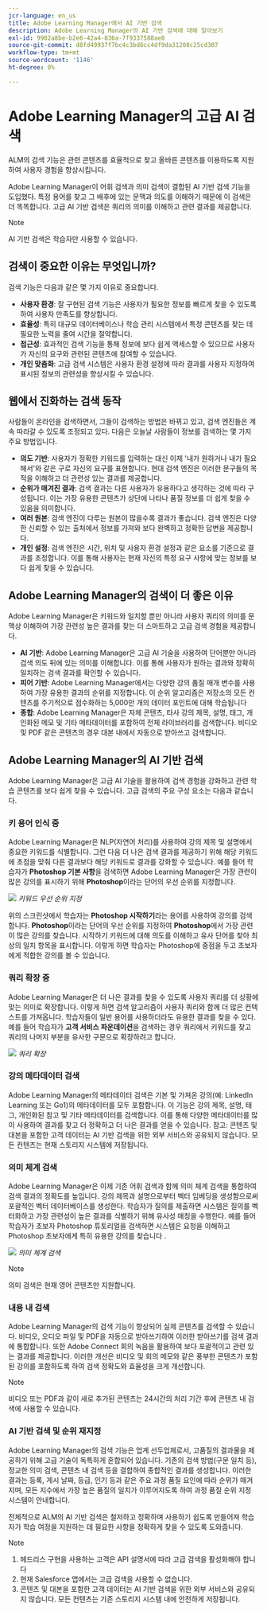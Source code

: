 ```yaml
---
jcr-language: en_us
title: Adobe Learning Manager에서 AI 기반 검색
description: Adobe Learning Manager의 AI 기반 검색에 대해 알아보기
exl-id: 9982a8be-b2e6-42a4-836a-7f9337588ae8
source-git-commit: d8fd49937f7bc4c3bd6cc4df9da31208c25cd307
workflow-type: tm+mt
source-wordcount: '1146'
ht-degree: 0%

---
```


# Adobe Learning Manager의 고급 AI 검색

ALM의 검색 기능은 관련 콘텐츠를 효율적으로 찾고 올바른 콘텐츠를 이용하도록 지원하여 사용자 경험을 향상시킵니다.

Adobe Learning Manager이 어휘 검색과 의미 검색이 결합된 AI 기반 검색 기능을 도입했다. 특정 용어를 찾고 그 배후에 있는 문맥과 의도를 이해하기 때문에 이 검색은 더 똑똑합니다. 고급 AI 기반 검색은 쿼리의 의미를 이해하고 관련 결과를 제공합니다.

>[!NOTE]
>
>AI 기반 검색은 학습자만 사용할 수 있습니다.

## 검색이 중요한 이유는 무엇입니까?

검색 기능은 다음과 같은 몇 가지 이유로 중요합니다.

* **사용자 환경**: 잘 구현된 검색 기능은 사용자가 필요한 정보를 빠르게 찾을 수 있도록 하여 사용자 만족도를 향상합니다.
* **효율성**: 특히 대규모 데이터베이스나 학습 관리 시스템에서 특정 콘텐츠를 찾는 데 필요한 노력을 줄여 시간을 절약합니다.
* **접근성**: 효과적인 검색 기능을 통해 정보에 보다 쉽게 액세스할 수 있으므로 사용자가 자신의 요구와 관련된 콘텐츠에 참여할 수 있습니다.
* **개인 맞춤화**: 고급 검색 시스템은 사용자 환경 설정에 따라 결과를 사용자 지정하여 표시된 정보의 관련성을 향상시킬 수 있습니다.

## 웹에서 진화하는 검색 동작

사람들이 온라인을 검색하면서, 그들이 검색하는 방법은 바뀌고 있고, 검색 엔진들은 계속 따라갈 수 있도록 조정되고 있다. 다음은 오늘날 사람들이 정보를 검색하는 몇 가지 주요 방법입니다.

* **의도 기반**: 사용자가 정확한 키워드를 입력하는 대신 이제 &#39;내가 원하거나 내가 필요해서&#39;와 같은 구로 자신의 요구를 표현합니다. 현대 검색 엔진은 이러한 문구들의 목적을 이해하고 더 관련성 있는 결과를 제공합니다.
* **순위가 매겨진 결과**: 검색 결과는 다른 사용자가 유용하다고 생각하는 것에 따라 구성됩니다. 이는 가장 유용한 콘텐츠가 상단에 나타나 품질 정보를 더 쉽게 찾을 수 있음을 의미합니다.
* **여러 원본**: 검색 엔진이 다루는 원본이 많을수록 결과가 좋습니다. 검색 엔진은 다양한 신뢰할 수 있는 출처에서 정보를 가져와 보다 완벽하고 정확한 답변을 제공합니다.
* **개인 설정**: 검색 엔진은 시간, 위치 및 사용자 환경 설정과 같은 요소를 기준으로 결과를 조정합니다. 이를 통해 사용자는 현재 자신의 특정 요구 사항에 맞는 정보를 보다 쉽게 찾을 수 있습니다.

## Adobe Learning Manager의 검색이 더 좋은 이유

Adobe Learning Manager은 키워드와 일치할 뿐만 아니라 사용자 쿼리의 의미를 문맥상 이해하여 가장 관련성 높은 결과를 찾는 더 스마트하고 고급 검색 경험을 제공합니다.

* **AI 기반**: Adobe Learning Manager은 고급 AI 기술을 사용하여 단어뿐만 아니라 검색 의도 뒤에 있는 의미를 이해합니다. 이를 통해 사용자가 원하는 결과와 정확히 일치하는 검색 결과를 확인할 수 있습니다.
* **피어 기반**: Adobe Learning Manager에서는 다양한 강의 품질 매개 변수를 사용하여 가장 유용한 결과의 순위를 지정합니다. 이 순위 알고리즘은 저장소의 모든 컨텐츠를 주기적으로 점수화하는 5,000만 개의 데이터 포인트에 대해 학습됩니다
* **종합**: Adobe Learning Manager은 자체 콘텐츠, 타사 강의 제목, 설명, 태그, 개인화된 메모 및 기타 메타데이터를 포함하여 전체 라이브러리를 검색합니다. 비디오 및 PDF 같은 콘텐츠의 경우 대본 내에서 자동으로 받아쓰고 검색합니다.

## Adobe Learning Manager의 AI 기반 검색

Adobe Learning Manager은 고급 AI 기술을 활용하여 검색 경험을 강화하고 관련 학습 콘텐츠를 보다 쉽게 찾을 수 있습니다. 고급 검색의 주요 구성 요소는 다음과 같습니다.

### 키 용어 인식 중

Adobe Learning Manager은 NLP(자연어 처리)를 사용하여 강의 제목 및 설명에서 중요한 키워드를 식별합니다. 그런 다음 더 나은 검색 결과를 제공하기 위해 해당 키워드에 초점을 맞춰 다른 결과보다 해당 키워드로 결과를 강화할 수 있습니다. 예를 들어 학습자가 **Photoshop 기본 사항**&#x200B;을 검색하면 Adobe Learning Manager은 가장 관련이 많은 강의를 표시하기 위해 **Photoshop**&#x200B;이라는 단어의 우선 순위를 지정합니다.

![](assets/search-2.png)
_키워드 우선 순위 지정_

위의 스크린샷에서 학습자는 **Photoshop 시작하기**&#x200B;라는 용어를 사용하여 강의를 검색합니다. **Photoshop**&#x200B;이라는 단어의 우선 순위를 지정하여 **Photoshop**&#x200B;에서 가장 관련이 많은 강의를 찾습니다. 시작하기 키워드에 대해 의도를 이해하고 유사 단어를 찾아 최상의 일치 항목을 표시합니다. 이렇게 하면 학습자는 Photoshop에 중점을 두고 초보자에게 적합한 강의를 볼 수 있습니다.

### 쿼리 확장 중

Adobe Learning Manager은 더 나은 결과를 찾을 수 있도록 사용자 쿼리를 더 상황에 맞는 의미로 확장합니다. 이렇게 하면 검색 알고리즘이 사용자 쿼리와 함께 더 많은 컨텍스트를 가져옵니다. 학습자들이 일반 용어를 사용하더라도 유용한 결과를 찾을 수 있다. 예를 들어 학습자가 **고객 서비스 파운데이션**&#x200B;을 검색하는 경우 쿼리에서 키워드를 찾고 쿼리의 나머지 부분을 유사한 구문으로 확장하려고 합니다.

![](assets/search-1.png)
_쿼리 확장_

### 강의 메타데이터 검색

Adobe Learning Manager의 메타데이터 검색은 기본 및 가져온 강의(예: LinkedIn Learning 또는 Go1)의 메타데이터를 모두 포함합니다. 이 기능은 강의 제목, 설명, 태그, 개인화된 참고 및 기타 메타데이터를 검색합니다. 이를 통해 다양한 메타데이터를 많이 사용하여 결과를 찾고 더 정확하고 더 나은 결과를 얻을 수 있습니다.
참고: 콘텐츠 및 대본을 포함한 고객 데이터는 AI 기반 검색을 위한 외부 서비스와 공유되지 않습니다. 모든 컨텐츠는 현재 스토리지 시스템에 저장됩니다.

### 의미 체계 검색

Adobe Learning Manager은 이제 기존 어휘 검색과 함께 의미 체계 검색을 통합하여 검색 결과의 정확도를 높입니다. 강의 제목과 설명으로부터 벡터 임베딩을 생성함으로써 포괄적인 벡터 데이터베이스를 생성한다. 학습자가 질의를 제출하면 시스템은 질의를 벡터화하고 가장 관련성이 높은 결과를 식별하기 위해 유사성 매칭을 수행한다. 예를 들어 학습자가 초보자 Photoshop 튜토리얼을 검색하면 시스템은 요청을 이해하고 Photoshop 초보자에게 특히 유용한 강의를 찾습니다 .

![](assets/semantic-search.png)
_의미 체계 검색_

>[!NOTE]
>
>의미 검색은 현재 영어 콘텐츠만 지원합니다.

### 내용 내 검색

Adobe Learning Manager의 검색 기능이 향상되어 실제 콘텐츠를 검색할 수 있습니다. 비디오, 오디오 파일 및 PDF을 자동으로 받아쓰기하여 이러한 받아쓰기를 검색 결과에 통합합니다. 또한 Adobe Connect 회의 녹음을 활용하여 보다 포괄적이고 관련 있는 결과를 제공합니다. 이러한 개선은 비디오 및 회의 메모와 같은 풍부한 콘텐츠가 포함된 강의를 포함하도록 하여 검색 정확도와 효율성을 크게 개선합니다.

>[!NOTE]
>
>비디오 또는 PDF과 같이 새로 추가된 콘텐츠는 24시간의 처리 기간 후에 콘텐츠 내 검색에 사용할 수 있습니다.

### AI 기반 검색 및 순위 재지정

Adobe Learning Manager의 검색 기능은 업계 선두업체로서, 고품질의 결과물을 제공하기 위해 고급 기술이 독특하게 혼합되어 있습니다. 기존의 검색 방법(구문 일치 등), 정교한 의미 검색, 콘텐츠 내 검색 등을 결합하여 종합적인 결과를 생성합니다. 이러한 결과는 등록, 게시 날짜, 등급, 인기 등과 같은 주요 과정 품질 요인에 따라 순위가 매겨지며, 모든 지수에서 가장 높은 품질의 일치가 이루어지도록 하여 과정 품질 순위 지정 시스템이 안내합니다.

전체적으로 ALM의 AI 기반 검색은 철저하고 정확하며 사용하기 쉽도록 만들어져 학습자가 학습 여정을 지원하는 데 필요한 사항을 정확하게 찾을 수 있도록 도와줍니다.


>[!NOTE]
>
>1. 헤드리스 구현을 사용하는 고객은 API 설명서에 따라 고급 검색을 활성화해야 합니다
>2. 현재 Salesforce 앱에서는 고급 검색을 사용할 수 없습니다.
>3. 콘텐츠 및 대본을 포함한 고객 데이터는 AI 기반 검색을 위한 외부 서비스와 공유되지 않습니다. 모든 컨텐츠는 기존 스토리지 시스템 내에 안전하게 저장됩니다.
